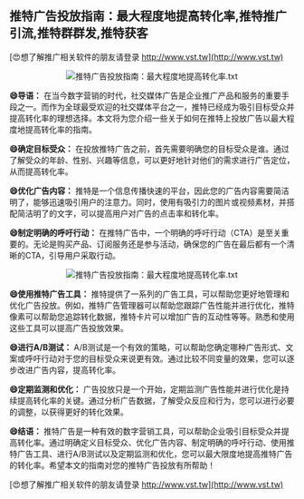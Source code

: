 ## **推特广告投放指南：最大程度地提高转化率,推特推广引流,推特群群发,推特获客**

[😍想了解推广相关软件的朋友请登录 http://www.vst.tw](http://www.vst.tw)

 <center><img src="https://vst.tw/MP4/tuiguang/png/4.png" alt="推特广告投放指南：最大程度地提高转化率.txt"></center>

**😄导语：**
在当今数字营销的时代，社交媒体广告是企业推广产品和服务的重要手段之一。而作为全球最受欢迎的社交媒体平台之一，推特已经成为吸引目标受众并提高转化率的理想选择。本文将为您介绍一些关于如何在推特上投放广告以最大程度地提高转化率的指南。

**😄确定目标受众：**
在投放推特广告之前，首先需要明确您的目标受众是谁。通过了解受众的年龄、性别、兴趣等信息，可以更好地针对他们的需求进行广告定位，从而提高转化率。

**😄优化广告内容：**
推特是一个信息传播快速的平台，因此您的广告内容需要简洁明了，能够迅速吸引用户的注意力。同时，使用有吸引力的图片或视频素材，并搭配简洁明了的文字，可以提高用户对广告的点击率和转化率。

**😄制定明确的呼吁行动：**
在推特广告中，一个明确的呼吁行动（CTA）是至关重要的。无论是购买产品、订阅服务还是参与活动，确保您的广告在最后都有一个清晰的CTA，引导用户采取行动。

 <center><img src="https://vst.tw/MP4/tuiguang/png/6.png" alt="推特广告投放指南：最大程度地提高转化率.txt"></center>

**😄使用推特广告工具：**
推特提供了一系列的广告工具，可以帮助您更好地管理和优化广告投放。例如，推特广告管理器可以帮助您跟踪广告性能并进行优化，推特像素可以帮助您追踪转化数据，推特卡片可以增加广告的互动性等等。熟悉和使用这些工具可以提高广告投放效果。

**😄进行A/B测试：**
A/B测试是一个有效的策略，可以帮助您确定哪种广告形式、文案或呼吁行动对于您的目标受众来说更有效。通过比较不同变量的效果，您可以逐步改进广告内容，提高转化率。

**😄定期监测和优化：**
广告投放只是一个开始，定期监测广告性能并进行优化是持续提高转化率的关键。通过分析广告数据，了解受众反应和行为，您可以进行必要的调整，以获得更好的转化效果。

**😄结语：**
推特广告是一种有效的数字营销工具，可以帮助企业吸引目标受众并提高转化率。通过明确定义目标受众、优化广告内容、制定明确的呼吁行动、使用推特广告工具、进行A/B测试以及定期监测和优化，您可以最大限度地提高推特广告的转化率。希望本文的指南对您的推特广告投放有所帮助！

[😍想了解推广相关软件的朋友请登录 http://www.vst.tw](http://www.vst.tw)



